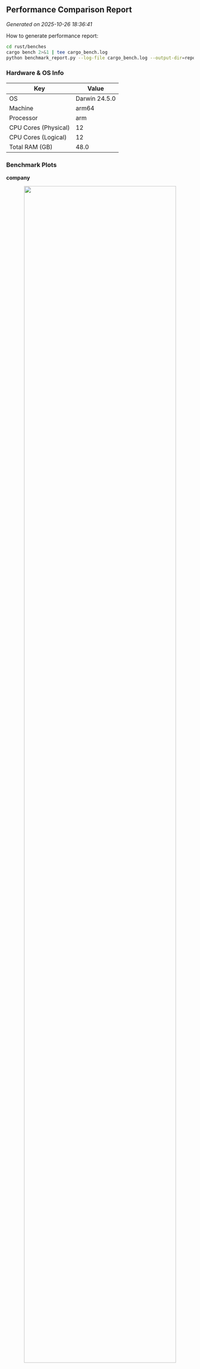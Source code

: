 ## Performance Comparison Report

_Generated on 2025-10-26 18:36:41_

How to generate performance report:

```bash
cd rust/benches
cargo bench 2>&1 | tee cargo_bench.log
python benchmark_report.py --log-file cargo_bench.log --output-dir=report_output
```

### Hardware & OS Info

| Key                  | Value         |
| -------------------- | ------------- |
| OS                   | Darwin 24.5.0 |
| Machine              | arm64         |
| Processor            | arm           |
| CPU Cores (Physical) | 12            |
| CPU Cores (Logical)  | 12            |
| Total RAM (GB)       | 48.0          |

### Benchmark Plots

**company**

<p align="center">
<img src="../../docs/benchmarks/rust/company.png" width="90%">
</p>

**ecommerce_data**

<p align="center">
<img src="../../docs/benchmarks/rust/ecommerce_data.png" width="90%">
</p>

**person**

<p align="center">
<img src="../../docs/benchmarks/rust/person.png" width="90%">
</p>

**simple_list**

<p align="center">
<img src="../../docs/benchmarks/rust/simple_list.png" width="90%">
</p>

**simple_map**

<p align="center">
<img src="../../docs/benchmarks/rust/simple_map.png" width="90%">
</p>

**simple_struct**

<p align="center">
<img src="../../docs/benchmarks/rust/simple_struct.png" width="90%">
</p>

**system_data**

<p align="center">
<img src="../../docs/benchmarks/rust/system_data.png" width="90%">
</p>

### Serialize Results

| Datatype       | Size   | Operation | Fory TPS   | JSON TPS   | Protobuf TPS | Fastest |
| -------------- | ------ | --------- | ---------- | ---------- | ------------ | ------- |
| company        | small  | serialize | 10,063,906 | 761,673    | 896,620      | fory    |
| company        | medium | serialize | 412,507    | 33,835     | 37,590       | fory    |
| company        | large  | serialize | 9,183      | 793        | 880          | fory    |
| ecommerce_data | small  | serialize | 2,350,729  | 206,262    | 256,970      | fory    |
| ecommerce_data | medium | serialize | 59,977     | 4,699      | 5,242        | fory    |
| ecommerce_data | large  | serialize | 3,727      | 266        | 295          | fory    |
| person         | small  | serialize | 13,632,522 | 1,345,189  | 1,475,035    | fory    |
| person         | medium | serialize | 3,839,656  | 337,610    | 369,031      | fory    |
| person         | large  | serialize | 907,853    | 79,631     | 91,408       | fory    |
| simple_list    | small  | serialize | 27,726,945 | 4,874,957  | 4,643,172    | fory    |
| simple_list    | medium | serialize | 4,770,765  | 401,558    | 397,551      | fory    |
| simple_list    | large  | serialize | 606,061    | 41,061     | 44,565       | fory    |
| simple_map     | small  | serialize | 22,862,369 | 3,888,025  | 2,695,999    | fory    |
| simple_map     | medium | serialize | 2,128,973  | 204,319    | 193,132      | fory    |
| simple_map     | large  | serialize | 177,847    | 18,419     | 18,668       | fory    |
| simple_struct  | small  | serialize | 35,729,598 | 10,167,045 | 8,633,342    | fory    |
| simple_struct  | medium | serialize | 34,988,279 | 9,737,098  | 6,433,350    | fory    |
| simple_struct  | large  | serialize | 31,801,558 | 4,545,041  | 7,420,049    | fory    |
| system_data    | small  | serialize | 5,382,131  | 468,033    | 569,930      | fory    |
| system_data    | medium | serialize | 174,240    | 11,896     | 14,753       | fory    |
| system_data    | large  | serialize | 10,671     | 876        | 1,040        | fory    |

### Deserialize Results

| Datatype       | Size   | Operation   | Fory TPS   | JSON TPS   | Protobuf TPS | Fastest |
| -------------- | ------ | ----------- | ---------- | ---------- | ------------ | ------- |
| company        | small  | deserialize | 1,145,593  | 718,597    | 917,431      | fory    |
| company        | medium | deserialize | 35,195     | 24,474     | 25,057       | fory    |
| company        | large  | deserialize | 836        | 623        | 623          | fory    |
| ecommerce_data | small  | deserialize | 278,427    | 183,237    | 241,109      | fory    |
| ecommerce_data | medium | deserialize | 5,622      | 3,820      | 4,249        | fory    |
| ecommerce_data | large  | deserialize | 298        | 204        | 217          | fory    |
| person         | small  | deserialize | 1,924,372  | 1,214,388  | 1,675,631    | fory    |
| person         | medium | deserialize | 371,016    | 265,280    | 266,333      | fory    |
| person         | large  | deserialize | 84,839     | 63,975     | 61,820       | fory    |
| simple_list    | small  | deserialize | 6,129,329  | 3,599,582  | 4,429,286    | fory    |
| simple_list    | medium | deserialize | 460,745    | 305,409    | 337,336      | fory    |
| simple_list    | large  | deserialize | 54,348     | 33,962     | 38,776       | fory    |
| simple_map     | small  | deserialize | 3,686,364  | 3,090,426  | 3,477,051    | fory    |
| simple_map     | medium | deserialize | 171,774    | 126,638    | 119,323      | fory    |
| simple_map     | large  | deserialize | 16,501     | 10,920     | 10,853       | fory    |
| simple_struct  | small  | deserialize | 31,476,235 | 12,948,168 | 28,280,543   | fory    |
| simple_struct  | medium | deserialize | 30,077,902 | 10,431,118 | 23,012,841   | fory    |
| simple_struct  | large  | deserialize | 28,201,585 | 8,955,759  | 23,528,858   | fory    |
| system_data    | small  | deserialize | 644,870    | 421,106    | 549,209      | fory    |
| system_data    | medium | deserialize | 14,322     | 9,205      | 10,565       | fory    |
| system_data    | large  | deserialize | 961        | 634        | 706          | fory    |

### Serialized data size

| data type       | data size | fory    | protobuf |
| --------------- | --------- | ------- | -------- |
| simple-struct   | small     | 21      | 19       |
| simple-struct   | medium    | 70      | 66       |
| simple-struct   | large     | 220     | 216      |
| simple-list     | small     | 36      | 16       |
| simple-list     | medium    | 802     | 543      |
| simple-list     | large     | 14512   | 12876    |
| simple-map      | small     | 33      | 36       |
| simple-map      | medium    | 795     | 1182     |
| simple-map      | large     | 17893   | 21746    |
| person          | small     | 122     | 118      |
| person          | medium    | 873     | 948      |
| person          | large     | 7531    | 7865     |
| company         | small     | 191     | 182      |
| company         | medium    | 9118    | 9950     |
| company         | large     | 748105  | 782485   |
| e-commerce-data | small     | 750     | 737      |
| e-commerce-data | medium    | 53275   | 58025    |
| e-commerce-data | large     | 1079358 | 1166878  |
| system-data     | small     | 311     | 315      |
| system-data     | medium    | 24301   | 26161    |
| system-data     | large     | 450031  | 479988   |

## How to generate flamegraph

```bash
cargo flamegraph --bin fory_profiler -- --operation deserialize --serializer fory -t e-commerce-data
```

detailed command:

```bash
cd benches
rm -rf cargo-flamegraph.trace
export CARGO_PROFILE_RELEASE_DEBUG=true &&
cargo flamegraph \
  --inverted \
  --deterministic \
  --palette rust \
  --min-width 0.05 \
  --bin fory_profiler -- \
  --operation deserialize \
  --serializer fory
```

## How to run benchmarks

```bash
cargo bench
```

To run only a specific benchmark group, you can use a command like

```bash
cargo bench --bench serialization_bench -- simple_struct
```

## How to print serialized data size

```bash
cargo run --bin fory_profiler -- --print-all-serialized-sizes
```
